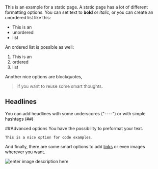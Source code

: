 <!--t Example Page t-->
<!--d  d-->

This is an example for a static page. A static page has a lot of different formatting options. You can set text to **bold** or *italic*, or you can create an unordered list like this: 

- This is an 
- unordered 
- list

An ordered list is possible as well: 

1. This is an 
2. ordered 
3. list

Another nice options are blockquotes,

>if you want to reuse some smart thoughts.

Headlines
---------
You can add headlines with some underscores ("----") or with simple hashtags (##)

##Advanced options
You have the possibility to preformat your text. 

`This is a nice option for code examples.`

And finally, there are some smart options to add [links][1] or even images wherever you want. 

![enter image description here][2]


  [1]: http://dotheco.de
  [2]: http://localhost/tumbly/content/images/20170221131529-tumbly-create-posts.png